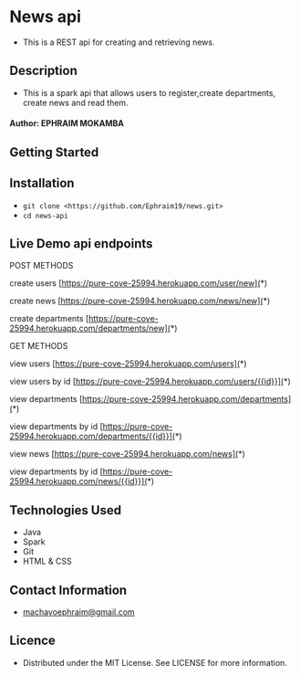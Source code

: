 # News api
* This is a REST api for creating and retrieving news.

## Description
* This is a spark api that allows users to register,create departments, create news and read them.
#### Author: **EPHRAIM MOKAMBA**


## Getting Started
## Installation
* `git clone <https://github.com/Ephraim19/news.git>` 
* `cd news-api`

## Live Demo api endpoints
POST METHODS

create users
[https://pure-cove-25994.herokuapp.com/user/new](*)

create news
[https://pure-cove-25994.herokuapp.com/news/new](*)

create departments
[https://pure-cove-25994.herokuapp.com/departments/new](*)

GET METHODS

view users
[https://pure-cove-25994.herokuapp.com/users](*)

view users by id
[https://pure-cove-25994.herokuapp.com/users/{{id}}](*)

view departments
[https://pure-cove-25994.herokuapp.com/departments](*)

view departments by id
[https://pure-cove-25994.herokuapp.com/departments/{{id}}](*)

view news
[https://pure-cove-25994.herokuapp.com/news](*)

view departments by id
[https://pure-cove-25994.herokuapp.com/news/{{id}}](*)



## Technologies Used
* Java
* Spark 
* Git 
* HTML & CSS

## Contact Information
* machayoephraim@gmail.com

## Licence
* Distributed under the MIT License. See LICENSE for more information.

